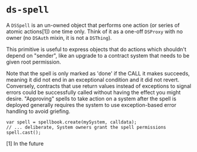 `ds-spell`
===

A `DSSpell` is an un-owned object that performs one action (or series of atomic actions[1])
one time only. Think of it as a one-off `DSProxy` with no owner (no `DSAuth` mixin, it is not a `DSThing`).

This primitive is useful to express objects that do actions which shouldn't depend on "sender",
like an upgrade to a contract system that needs to be given root permission.

Note that the spell is only marked as 'done' if the CALL it makes succeeds, meaning it did not end in
an exceptional condition and it did not revert. Conversely, contracts that use return values instead of
exceptions to signal errors could be successfully called without having the effect you might desire.
"Approving" spells to take action on a system after the spell is deployed generally requires the system
to use exception-based error handling to avoid griefing.


```
var spell = spellbook.create(mySystem, calldata);
// ... deliberate, System owners grant the spell permissions
spell.cast();
```

[1] In the future
